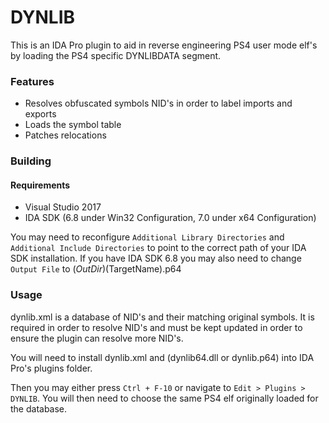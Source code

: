 # DYNLIB
This is an IDA Pro plugin to aid in reverse engineering PS4 user mode elf's by loading the PS4 specific DYNLIBDATA segment.

### Features
* Resolves obfuscated symbols NID's in order to label imports and exports
* Loads the symbol table 
* Patches relocations

### Building
#### Requirements
* Visual Studio 2017 
* IDA SDK (6.8 under Win32 Configuration, 7.0 under x64 Configuration)

You may need to reconfigure `Additional Library Directories` and `Additional Include Directories` to point to the correct path of your IDA SDK installation.
If you have IDA SDK 6.8 you may also need to change `Output File` to $(OutDir)$(TargetName).p64

### Usage
dynlib.xml is a database of NID's and their matching original symbols. It is required in order to resolve NID's and must be kept updated in order to ensure the plugin can resolve more NID's.

You will need to install dynlib.xml and (dynlib64.dll or dynlib.p64) into IDA Pro's plugins folder.

Then you may either press `Ctrl + F-10` or navigate to `Edit > Plugins > DYNLIB`. You will then need to choose the same PS4 elf originally loaded for the database.